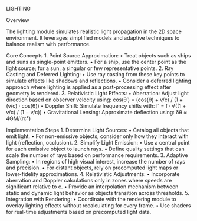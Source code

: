 LIGHTING

Overview

The lighting module simulates realistic light propagation in the 2D space environment. It leverages simplified models and adaptive techniques to balance realism with performance.

Core Concepts
	1.	Point Source Approximation:
	•	Treat objects such as ships and suns as single-point emitters.
	•	For a ship, use the center point as the light source; for a sun, a singular or few representative points.
	2.	Ray Casting and Deferred Lighting:
	•	Use ray casting from these key points to simulate effects like shadows and reflections.
	•	Consider a deferred lighting approach where lighting is applied as a post-processing effect after geometry is rendered.
	3.	Relativistic Light Effects:
	•	Aberration: Adjust light direction based on observer velocity using:
cos(θ′) = (cos(θ) + v/c) / (1 + (v/c) · cos(θ))
	•	Doppler Shift: Simulate frequency shifts with:
f′ = f · √((1 + v/c) / (1 − v/c))
	•	Gravitational Lensing: Approximate deflection using:
δθ ≈ 4GM/(rc²)

Implementation Steps
	1.	Determine Light Sources:
	•	Catalog all objects that emit light.
	•	For non-emissive objects, consider only how they interact with light (reflection, occlusion).
	2.	Simplify Light Emission:
	•	Use a central point for each emissive object to launch rays.
	•	Define quality settings that can scale the number of rays based on performance requirements.
	3.	Adaptive Sampling:
	•	In regions of high visual interest, increase the number of rays and precision.
	•	For distant objects, rely on precomputed light maps or lower-fidelity approximations.
	4.	Relativistic Adjustments:
	•	Incorporate aberration and Doppler calculations only in zones where speeds are significant relative to c.
	•	Provide an interpolation mechanism between static and dynamic light behavior as objects transition across thresholds.
	5.	Integration with Rendering:
	•	Coordinate with the rendering module to overlay lighting effects without recalculating for every frame.
	•	Use shaders for real-time adjustments based on precomputed light data.